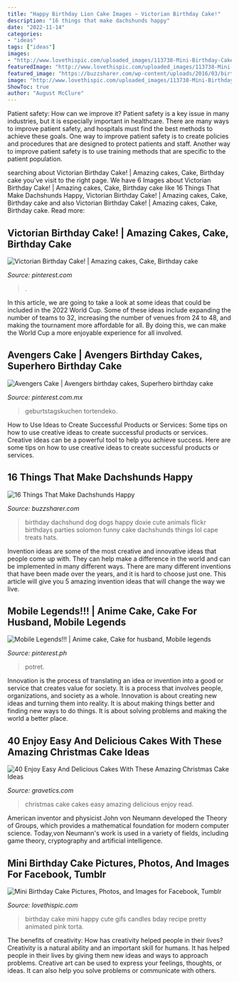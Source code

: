 ```yaml
---
title: "Happy Birthday Lion Cake Images ~ Victorian Birthday Cake!"
description: "16 things that make dachshunds happy"
date: "2022-11-14"
categories:
- "ideas"
tags: ["ideas"]
images:
- "http://www.lovethispic.com/uploaded_images/113738-Mini-Birthday-Cake.gif?1"
featuredImage: "http://www.lovethispic.com/uploaded_images/113738-Mini-Birthday-Cake.gif?1"
featured_image: "https://buzzsharer.com/wp-content/uploads/2016/03/birthday-dachshund-photo-pics.jpg"
image: "http://www.lovethispic.com/uploaded_images/113738-Mini-Birthday-Cake.gif?1"
ShowToc: true
author: "August McClure"
---
```



Patient safety: How can we improve it?
Patient safety is a key issue in many industries, but it is especially important in healthcare. There are many ways to improve patient safety, and hospitals must find the best methods to achieve these goals. One way to improve patient safety is to create policies and procedures that are designed to protect patients and staff. Another way to improve patient safety is to use training methods that are specific to the patient population.

	

		
searching about Victorian Birthday Cake! | Amazing cakes, Cake, Birthday cake you've visit to the right page. We have 6 Images about Victorian Birthday Cake! | Amazing cakes, Cake, Birthday cake like 16 Things That Make Dachshunds Happy, Victorian Birthday Cake! | Amazing cakes, Cake, Birthday cake and also Victorian Birthday Cake! | Amazing cakes, Cake, Birthday cake. Read more:
		
    
## Victorian Birthday Cake! | Amazing Cakes, Cake, Birthday Cake

<img loading=lazy src="https://i.pinimg.com/736x/36/c9/5a/36c95aeb21539badd37a762f75dd0ca4--victorian-cooking.jpg" onerror="this.onerror=null;this.src='https://tse3.mm.bing.net/th?id=OIP.nhq541m9wNOsPEyl-MvDQQHaJ4&amp;pid=15.1';" alt="Victorian Birthday Cake! | Amazing cakes, Cake, Birthday cake">

_Source: pinterest.com_

>. 

	

In this article, we are going to take a look at some ideas that could be included in the 2022 World Cup. Some of these ideas include expanding the number of teams to 32, increasing the number of venues from 24 to 48, and making the tournament more affordable for all. By doing this, we can make the World Cup a more enjoyable experience for all involved.

    
## Avengers Cake | Avengers Birthday Cakes, Superhero Birthday Cake

<img loading=lazy src="https://i.pinimg.com/736x/08/a9/6b/08a96b5e66ffe5570d9ebb071f231e8e.jpg" onerror="this.onerror=null;this.src='https://tse2.mm.bing.net/th?id=OIP.IZjzw9HhsfRKJA6XtIOSpgHaKX&amp;pid=15.1';" alt="Avengers Cake | Avengers birthday cakes, Superhero birthday cake">

_Source: pinterest.com.mx_

>geburtstagskuchen tortendeko. 

	

How to Use Ideas to Create Successful Products or Services: Some tips on how to use creative ideas to create successful products or services.
Creative ideas can be a powerful tool to help you achieve success. Here are some tips on how to use creative ideas to create successful products or services.

    
## 16 Things That Make Dachshunds Happy

<img loading=lazy src="https://buzzsharer.com/wp-content/uploads/2016/03/birthday-dachshund-photo-pics.jpg" onerror="this.onerror=null;this.src='https://tse2.mm.bing.net/th?id=OIP.Ee9axKu-u3W-R2bEZQXrFgHaLG&amp;pid=15.1';" alt="16 Things That Make Dachshunds Happy">

_Source: buzzsharer.com_

>birthday dachshund dog dogs happy doxie cute animals flickr birthdays parties solomon funny cake dachshunds things lol cape treats hats. 

	

Invention ideas are some of the most creative and innovative ideas that people come up with. They can help make a difference in the world and can be implemented in many different ways. There are many different inventions that have been made over the years, and it is hard to choose just one. This article will give you 5 amazing invention ideas that will change the way we live.

    
## Mobile Legends!!! | Anime Cake, Cake For Husband, Mobile Legends

<img loading=lazy src="https://i.pinimg.com/736x/34/30/1b/34301b0f22737383a590c0d703423da6.jpg" onerror="this.onerror=null;this.src='https://tse1.mm.bing.net/th?id=OIP.f4RjVwozd10CpsDYUSk8AQHaJ3&amp;pid=15.1';" alt="Mobile Legends!!! | Anime cake, Cake for husband, Mobile legends">

_Source: pinterest.ph_

>potret. 

	

Innovation is the process of translating an idea or invention into a good or service that creates value for society. It is a process that involves people, organizations, and society as a whole. Innovation is about creating new ideas and turning them into reality. It is about making things better and finding new ways to do things. It is about solving problems and making the world a better place.

    
## 40 Enjoy Easy And Delicious Cakes With These Amazing Christmas Cake Ideas

<img loading=lazy src="https://www.gravetics.com/wp-content/uploads/2017/04/Chesterfieldcakes-celebration-christmascakes-Christmas.jpg" onerror="this.onerror=null;this.src='https://tse2.mm.bing.net/th?id=OIP.pqu63QprEQjljw_xh_unIAHaHa&amp;pid=15.1';" alt="40 Enjoy Easy And Delicious Cakes With These Amazing Christmas Cake Ideas">

_Source: gravetics.com_

>christmas cake cakes easy amazing delicious enjoy read. 

	

American inventor and physicist John von Neumann developed the Theory of Groups, which provides a mathematical foundation for modern computer science. Today,von Neumann's work is used in a variety of fields, including game theory, cryptography and artificial intelligence.

    
## Mini Birthday Cake Pictures, Photos, And Images For Facebook, Tumblr

<img loading=lazy src="http://www.lovethispic.com/uploaded_images/113738-Mini-Birthday-Cake.gif?1" onerror="this.onerror=null;this.src='https://tse4.mm.bing.net/th?id=OIP.gBDp8nlUzV-N72vMP1ip-QHaLG&amp;pid=15.1';" alt="Mini Birthday Cake Pictures, Photos, and Images for Facebook, Tumblr">

_Source: lovethispic.com_

>birthday cake mini happy cute gifs candles bday recipe pretty animated pink torta. 

	

The benefits of creativity: How has creativity helped people in their lives?
Creativity is a natural ability and an important skill for humans. It has helped people in their lives by giving them new ideas and ways to approach problems. Creative art can be used to express your feelings, thoughts, or ideas. It can also help you solve problems or communicate with others.

